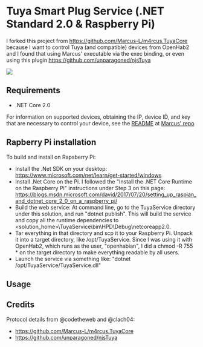 # Tuya Smart Plug Service (.NET Standard 2.0 & Raspberry Pi)

I forked this project from https://github.com/Marcus-L/m4rcus.TuyaCore because I want to control Tuya (and compatible) devices from OpenHab2
and I found that using Marcus' executable via the exec binding, or even using this plugin https://github.com/unparagoned/njsTuya

<img src="tuya-plug.jpg">

## Requirements
* .NET Core 2.0

For information on supported devices, obtaining the IP, device ID, and key that are necessary to control your device,
see the [README](https://github.com/Marcus-L/m4rcus.TuyaCore/blob/master/README.md) at [Marcus' repo](https://github.com/Marcus-L/m4rcus.TuyaCore)
  
## Rapberry Pi installation
To build and install on Rapsberry Pi:
* Install the .Net SDK on your desktop: https://www.microsoft.com/net/learn/get-started/windows
* Install .Net Core on the Pi. I followed the "Install the .NET Core Runtime on the Raspberry Pi" instructions under Step 3 on this page: https://blogs.msdn.microsoft.com/david/2017/07/20/setting_up_raspian_and_dotnet_core_2_0_on_a_raspberry_pi/
* Build the web service: At command line, go to the TuyaService directory under this solution, and run "dotnet publish". This will build the service and copy all the runtime dependencies to <solution_home>\TuyaService\bin\HPD\Debug\netcoreapp2.0.
* Tar everything in that directory and scp it to your Raspberry Pi. Unpack it into a target directory, like /opt/TuyaService.  Since I was using it with OpenHab2, which runs as the user, "openhabian", I did a chmod -R 755 * on the target directory to make everything readable by all users.
* Launch the service via something like: "dotnet /opt/TuyaService/TuyaService.dll"

## Usage


## Credits

Protocol details from @codetheweb and @clach04:
* https://github.com/Marcus-L/m4rcus.TuyaCore
* https://github.com/unparagoned/njsTuya
